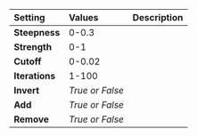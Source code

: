 | Setting | Values | Description |
| :--- | :--- | :--- |
| **Steepness** | 0-0.3 ||
| **Strength** | 0-1 ||
| **Cutoff** | 0-0.02 ||
| **Iterations** | 1-100 ||
| **Invert** | *True or False* ||
| **Add** | *True or False* ||
| **Remove** | *True or False* ||
